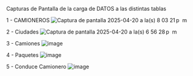 Capturas de Pantalla de la carga de DATOS a las distintas tablas 

1 - CAMIONEROS 
![Captura de pantalla 2025-04-20 a la(s) 8 03 21 p  m](https://github.com/user-attachments/assets/2162bd52-1883-4dcf-8312-eacd0689ae1a)

2 - Ciudades
![Captura de pantalla 2025-04-20 a la(s) 6 56 28 p  m](https://github.com/user-attachments/assets/51918fc9-7bfe-4938-8ee4-4998e8c73e86)

3 - Camiones
![image](https://github.com/user-attachments/assets/e2a2261d-4a43-49b9-b46d-1ba5d27b5541)

4 - Paquetes
![image](https://github.com/user-attachments/assets/225cc582-d48b-41af-98a4-844ef0c8d4f8)

5 -  Conduce Camionero
![image](https://github.com/user-attachments/assets/8bc66185-99e3-4203-b0d0-8a87a6be8937)



